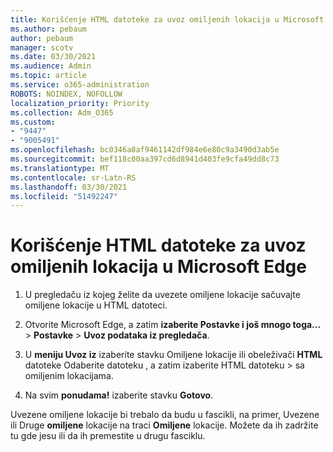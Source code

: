 ```yaml
---
title: Korišćenje HTML datoteke za uvoz omiljenih lokacija u Microsoft Edge
ms.author: pebaum
author: pebaum
manager: scotv
ms.date: 03/30/2021
ms.audience: Admin
ms.topic: article
ms.service: o365-administration
ROBOTS: NOINDEX, NOFOLLOW
localization_priority: Priority
ms.collection: Adm_O365
ms.custom:
- "9447"
- "9005491"
ms.openlocfilehash: bc0346a8af9461142df984e6e80c9a3490d3ab5e
ms.sourcegitcommit: bef118c00aa397cd6d8941d403fe9cfa49dd8c73
ms.translationtype: MT
ms.contentlocale: sr-Latn-RS
ms.lasthandoff: 03/30/2021
ms.locfileid: "51492247"
---
```

# <a name="use-an-html-file-to-import-favorites-to-microsoft-edge"></a>Korišćenje HTML datoteke za uvoz omiljenih lokacija u Microsoft Edge

1. U pregledaču iz kojeg želite da uvezete omiljene lokacije sačuvajte omiljene lokacije u HTML datoteci.

1. Otvorite Microsoft Edge, a zatim **izaberite Postavke i još mnogo toga...**  >  **Postavke**  >  **Uvoz podataka iz pregledača**.

1. U **meniju Uvoz iz** izaberite stavku Omiljene lokacije ili obeleživači **HTML** datoteke Odaberite datoteku , a zatim izaberite HTML datoteku  >  sa omiljenim lokacijama.

1. Na svim **ponudama!** izaberite stavku **Gotovo**.

Uvezene omiljene lokacije bi trebalo da  budu u fascikli, na primer, Uvezene ili Druge **omiljene** lokacije na traci **Omiljene** lokacije. Možete da ih zadržite tu gde jesu ili da ih premestite u drugu fasciklu.
